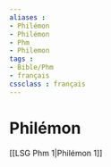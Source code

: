 ```yaml
---
aliases : 
- Philémon
- Philémon
- Phm
- Philemon
tags : 
- Bible/Phm
- français
cssclass : français
---
```


# Philémon

[[LSG Phm 1|Philémon 1]]
